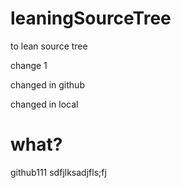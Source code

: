 # leaningSourceTree
to lean source tree


change 1


changed in github

changed in local


what?
=======
github111
sdfjlksadjfls;fj
